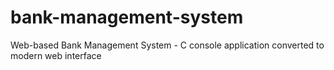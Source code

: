 # bank-management-system
Web-based Bank Management System - C console application converted to modern web interface
